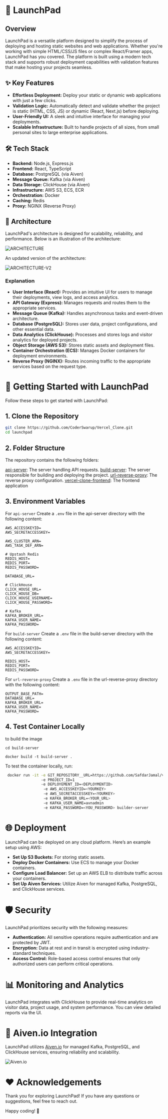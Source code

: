 # 🚀 LaunchPad

## Overview

LaunchPad is a versatile platform designed to simplify the process of deploying and hosting static websites and web applications. Whether you're working with simple HTML/CSS/JS files or complex React/Framer apps, LaunchPad has you covered. The platform is built using a modern tech stack and supports robust deployment capabilities with validation features that make hosting your projects seamless.

## ✨ Key Features

- **Effortless Deployment:** Deploy your static or dynamic web applications with just a few clicks.
- **Validation Logic:** Automatically detect and validate whether the project is static (HTML, CSS, JS) or dynamic (React, Next.js) before deploying.
- **User-Friendly UI:** A sleek and intuitive interface for managing your deployments.
- **Scalable Infrastructure:** Built to handle projects of all sizes, from small personal sites to large enterprise applications.

## 🛠️ Tech Stack

- **Backend:** Node.js, Express.js
- **Frontend:** React, TypeScript
- **Database:** PostgreSQL (via Aiven)
- **Message Queue:** Kafka (via Aiven)
- **Data Storage:** ClickHouse (via Aiven)
- **Infrastructure:** AWS S3, ECS, ECR
- **Orchestration:** Docker
- **Caching:** Redis
- **Proxy:** NGINX (Reverse Proxy)

## 📐 Architecture

LaunchPad's architecture is designed for scalability, reliability, and performance. Below is an illustration of the architecture:

![ARCHITECTURE](SystemDesign/ARCHITECTURE.png)

An updated version of the architecture:

![ARCHITECTURE-V2](SystemDesign/ARCHITECTURE_V2.png)

### Explanation

- **User Interface (React):** Provides an intuitive UI for users to manage their deployments, view logs, and access analytics.
- **API Gateway (Express):** Manages requests and routes them to the appropriate services.
- **Message Queue (Kafka):** Handles asynchronous tasks and event-driven architecture.
- **Database (PostgreSQL):** Stores user data, project configurations, and other essential data.
- **Data Analytics (ClickHouse):** Processes and stores logs and visitor analytics for deployed projects.
- **Object Storage (AWS S3):** Stores static assets and deployment files.
- **Container Orchestration (ECS):** Manages Docker containers for deployment environments.
- **Reverse Proxy (NGINX):** Routes incoming traffic to the appropriate services based on the request type.

# 🚀 Getting Started with LaunchPad

Follow these steps to get started with LaunchPad:

## 1. Clone the Repository

```bash
git clone https://github.com/CoderSwarup/Vercel_Clone.git
cd launchpad
```

## 2. Folder Structure

The repository contains the following folders:

[api-server](api-server): The server handling API requests.
[build-server](build-server): The server responsible for building and deploying the project.
[url-reverse-proxy](url-reverse-proxy): The reverse proxy configuration.
[vercel-clone-frontend](vercel-clone-frontend): The frontend application

## 3. Environment Variables

For `api-server`
Create a `.env` file in the api-server directory with the following content:

```env
AWS_ACCESSKEYID=
AWS_SECRETACCESSKEY=

AWS_CLUSTER_ARN=
AWS_TASK_DEF_ARN=

# Upstash Redis
REDIS_HOST=
REDIS_PORT=
REDIS_PASSWORD=

DATABASE_URL=

# ClickHouse
CLICK_HOUSE_URL=
CLICK_HOUSE_DB=
CLICK_HOUSE_USERNAME=
CLICK_HOUSE_PASSWORD=

# Kafka
KAFKA_BROKER_URL=
KAFKA_USER_NAME=
KAFKA_PASSWORD=
```

For `build-server`
Create a `.env` file in the build-server directory with the following content:

```env
AWS_ACCESSKEYID=
AWS_SECRETACCESSKEY=

REDIS_HOST=
REDIS_PORT=
REDIS_PASSWORD=
```

For `url-reverse-proxy`
Create a `.env` file in the url-reverse-proxy directory with the following content:

```env
OUTPUT_BASE_PATH=
DATABASE_URL=
KAFKA_BROKER_URL=
KAFKA_USER_NAME=
KAFKA_PASSWORD=

```

## 4. Test Container Locally

to build the image

```
cd build-server

docker build -t build-server .
```

To test the container locally, run:

```bash
 docker run -it -e GIT_REPOSITORY__URL=https://github.com/SafdarJamal/vite-template-react.git
                -e PROJECT_ID=1
                -e DEPLOYEMENT_ID=<DEPLOYMENTID>
                 -e AWS_ACCESSKEYID=<YOURKEY>
                 -e AWS_SECRETACCESSKEY=<YOURKEY>
                 -e KAFKA_BROKER_URL=<YOUR_URL>
                 -e KAFKA_USER_NAME=avnadmin
                 -e KAFKA_PASSWORD=<YOU_PASSWORD> builder-server

```

# 🌐 Deployment

LaunchPad can be deployed on any cloud platform. Here’s an example setup using AWS:

- **Set Up S3 Buckets:** For storing static assets.
- **Deploy Docker Containers:** Use ECS to manage your Docker containers.
- **Configure Load Balancer:** Set up an AWS ELB to distribute traffic across your containers.
- **Set Up Aiven Services:** Utilize Aiven for managed Kafka, PostgreSQL, and ClickHouse services.

# 🛡️ Security

LaunchPad prioritizes security with the following measures:

- **Authentication:** All sensitive operations require authentication and are protected by JWT.
- **Encryption:** Data at rest and in transit is encrypted using industry-standard techniques.
- **Access Control:** Role-based access control ensures that only authorized users can perform critical operations.

# 📊 Monitoring and Analytics

LaunchPad integrates with ClickHouse to provide real-time analytics on visitor data, project usage, and system performance. You can view detailed reports via the UI.

# 📝 Aiven.io Integration

LaunchPad utilizes [Aiven.io](https://aiven.io) for managed Kafka, PostgreSQL, and ClickHouse services, ensuring reliability and scalability.

![Aiven.io](SystemDesign/aivenio.png)

# ❤️ Acknowledgements

Thank you for exploring LaunchPad! If you have any questions or suggestions, feel free to reach out.

Happy coding! 🚀
